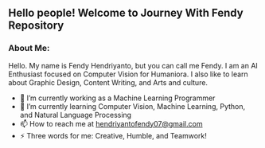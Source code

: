 ## Hello people! Welcome to Journey With Fendy Repository

### About Me:

Hello. My name is Fendy Hendriyanto, but you can call me Fendy. I am an AI Enthusiast focused on Computer Vision for Humaniora. I also like to learn about Graphic Design, Content Writing, and Arts and culture. 

- 🔭 I’m currently working as a Machine Learning Programmer
- 🌱 I’m currently learning Computer Vision, Machine Learning, Python, and Natural Language Processing
- 📫 How to reach me at hendriyantofendy07@gmail.com 
- ⚡ Three words for me: Creative, Humble, and Teamwork!
